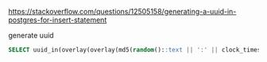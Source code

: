 https://stackoverflow.com/questions/12505158/generating-a-uuid-in-postgres-for-insert-statement

generate uuid

```sql
SELECT uuid_in(overlay(overlay(md5(random()::text || ':' || clock_timestamp()::text) placing '4' from 13) placing to_hex(floor(random()*(11-8+1) + 8)::int)::text from 17)::cstring);

```
